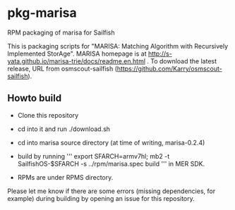 # pkg-marisa
RPM packaging of marisa for Sailfish

This is packaging scripts for "MARISA: Matching Algorithm with
Recursively Implemented StorAge". MARISA homepage is at
http://s-yata.github.io/marisa-trie/docs/readme.en.html . To download
the latest release, URL from osmscout-sailfish
(https://github.com/Karry/osmscout-sailfish).


## Howto build

* Clone this repository

* cd into it and run ./download.sh

* cd into marisa source directory (at time of writing, marisa-0.2.4)

* build by running 
'''
export SFARCH=armv7hl; mb2 -t SailfishOS-$SFARCH -s ../rpm/marisa.spec build
'''
in MER SDK.

* RPMs are under RPMS directory.

Please let me know if there are some errors (missing dependencies, for
example) during building by opening an issue for this repository.
